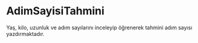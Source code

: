 # AdimSayisiTahmini
Yaş, kilo, uzunluk ve adım sayılarını inceleyip öğrenerek tahmini adım sayısı yazdırmaktadır.
